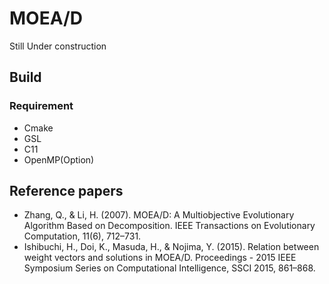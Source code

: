 # MOEA/D

Still Under construction

## Build

### Requirement

- Cmake
- GSL
- C11
- OpenMP(Option)

## Reference papers

- Zhang, Q., & Li, H. (2007). MOEA/D: A Multiobjective Evolutionary Algorithm Based on Decomposition. IEEE Transactions on Evolutionary Computation, 11(6), 712–731. 
- Ishibuchi, H., Doi, K., Masuda, H., & Nojima, Y. (2015). Relation between weight vectors and solutions in MOEA/D. Proceedings - 2015 IEEE Symposium Series on Computational Intelligence, SSCI 2015, 861–868. 
